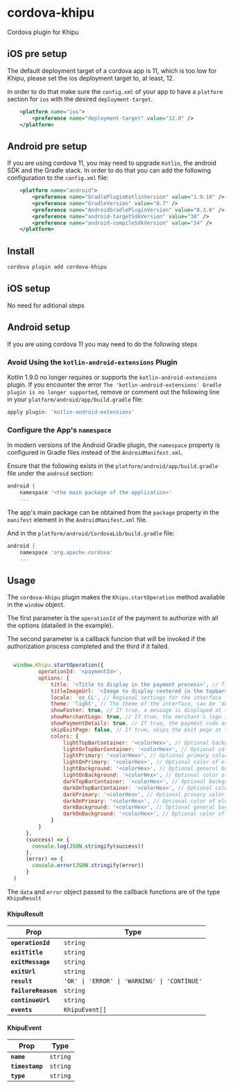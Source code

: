 # cordova-khipu

Cordova plugin for Khipu


## iOS pre setup


The default deployment target of a cordova app is 11, which is too low for Khipu, please set the ios deployment target to, at least, 12.

In order to do that make sure the `config.xml` of your app to have a `platform` section for `ios` with the desired `deployment-target`.

```xml
    <platform name="ios">
        <preference name="deployment-target" value="12.0" />
    </platform>
```

## Android pre setup

If you are using cordova 11, you may need to upgrade `Kotlin`, the android SDK and the Gradle stack. In order to do that you can add the following configuration to the `config.xml` file:

```xml
    <platform name="android">
        <preference name="GradlePluginKotlinVersion" value="1.9.10" />
        <preference name="GradleVersion" value="8.7" />
        <preference name="AndroidGradlePluginVersion" value="8.3.0" />
        <preference name="android-targetSdkVersion" value="34" />
        <preference name="android-compileSdkVersion" value="34" />
    </platform>
```

## Install

```bash
cordova plugin add cordova-khipu
```

## iOS setup

No need for aditional steps

## Android setup

If you are using cordova 11 you may need to do the following steps

### Avoid Using the `kotlin-android-extensions` Plugin

Kotlin 1.9.0 no longer requires or supports the `kotlin-android-extensions` plugin. If you encounter the error `The 'kotlin-android-extensions' Gradle plugin is no longer supported`, remove or comment out the following line in your `platform/android/app/build.gradle` file:

```groovy
apply plugin: 'kotlin-android-extensions'
```

### Configure the App's `namespace`

In modern versions of the Android Gradle plugin, the `namespace` property is configured in Gradle files instead of the `AndroidManifest.xml`.

Ensure that the following exists in the `platform/android/app/build.gradle` file under the `android` section:

```groovy
android {
    namespace '<the main package of the application>'
    ...
```

The app's main package can be obtained from the `package` property in the `manifest` element in the `AndroidManifest.xml` file.

And in the `platform/android/CordovaLib/build.gradle` file:

```groovy
android {
    namespace 'org.apache.cordova'
    ...
```

## Usage

The `cordova-khipu` plugin makes the `Khipu.startOperation` method available in the `window` object.

The first parameter is the `operationId` of the payment to authorize with all the options (datailed in the example).

The second parameter is a callback funcion that will be invoked if the authorization process completed and the third if it failed.


```javascript

  window.Khipu.startOperation({
          operationId: '<paymentId>',
          options: {
              title: '<Title to display in the payment process>', // Title for the top bar during the payment process.
              titleImageUrl: '<Image to display centered in the topbar>', // Url of the image to display in the top bar.
              locale: 'es_CL', // Regional settings for the interface language. The standard format combines an ISO 639-1 language code and an ISO 3166 country code. For example, "es_CL" for Spanish (Chile).
              theme: 'light', // The theme of the interface, can be 'dark', 'light' or 'system'
              showFooter: true, // If true, a message is displayed at the bottom with the Khipu logo.
              showMerchantLogo: true, // If true, the merchant's logo is displayed in the top bar.
              showPaymentDetails: true, // If true, the payment code and a link to view the details are displayed.
              skipExitPage: false, // If true, skips the exit page at the end of the payment process, whether successful or failed.
              colors: {
                  lightTopBarContainer: '<colorHex>', // Optional background color for the top bar in light mode.
                  lightOnTopBarContainer: '<colorHex>', // Optional color of the elements on the top bar in light mode.
                  lightPrimary: '<colorHex>', // Optional primary color in light mode.
                  lightOnPrimary: '<colorHex>', // Optional color of elements on the primary color in light mode.
                  lightBackground: '<colorHex>', // Optional general background color in light mode.
                  lightOnBackground: '<colorHex>', // Optional color of elements on the general background in light mode.
                  darkTopBarContainer: '<colorHex>', // Optional background color for the top bar in dark mode.
                  darkOnTopBarContainer: '<colorHex>', // Optional color of the elements on the top bar in dark mode.
                  darkPrimary: '<colorHex>', // Optional primary color in dark mode.
                  darkOnPrimary: '<colorHex>', // Optional color of elements on the primary color in dark mode.
                  darkBackground: '<colorHex>', // Optional general background color in dark mode.
                  darkOnBackground: '<colorHex>', // Optional color of elements on the general background in dark mode.
              }
          }
      },
      (success) => {
        console.log(JSON.stringify(success))
      },
      (error) => {
        console.error(JSON.stringify(error))
      }
  )
```

The `data` and `error` object passed to the callback functions are of the type `KhipuResult`

#### KhipuResult

| Prop                | Type                                                    |
| ------------------- | ------------------------------------------------------- |
| **`operationId`**   | <code>string</code>                                     |
| **`exitTitle`**     | <code>string</code>                                     |
| **`exitMessage`**   | <code>string</code>                                     |
| **`exitUrl`**       | <code>string</code>                                     |
| **`result`**        | <code>'OK' \| 'ERROR' \| 'WARNING' \| 'CONTINUE'</code> |
| **`failureReason`** | <code>string</code>                                     |
| **`continueUrl`**   | <code>string</code>                                     |
| **`events`**        | <code>KhipuEvent[]</code>                               |


#### KhipuEvent

| Prop            | Type                |
| --------------- | ------------------- |
| **`name`**      | <code>string</code> |
| **`timestamp`** | <code>string</code> |
| **`type`**      | <code>string</code> |
